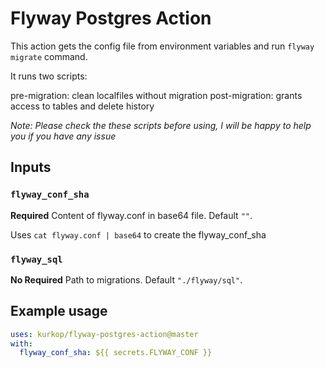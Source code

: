 # Flyway Postgres Action

This action gets the config file from environment variables and run `flyway migrate` command.

It runs two scripts:

pre-migration: clean localfiles without migration
post-migration: grants access to tables and delete history

_Note: Please check the these scripts before using, I will be happy to help you if you have any issue_ 

## Inputs

### `flyway_conf_sha`

**Required** Content of flyway.conf in base64 file. Default `""`.

Uses `cat flyway.conf | base64` to create the flyway_conf_sha

### `flyway_sql`

**No Required** Path to migrations. Default `"./flyway/sql"`.

## Example usage

```yaml
uses: kurkop/flyway-postgres-action@master
with:
  flyway_conf_sha: ${{ secrets.FLYWAY_CONF }}
```

